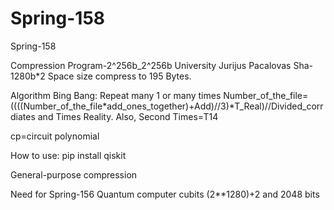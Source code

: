 # Spring-158
Spring-158

Compression Program-2^256b_2^256b University Jurijus Pacalovas Sha-1280b*2 Space size compress to 195 Bytes.

Algorithm Bing Bang: Repeat many 1 or many times Number_of_the_file=((((Number_of_the_file*add_ones_together)+Add)//3)*T_Real)//Divided_corrdiates and Times Reality. Also, Second Times=T14

cp=circuit polynomial

How to use: pip install qiskit

General-purpose compression

Need for Spring-156 Quantum computer cubits (2**1280)+2 and 2048 bits
